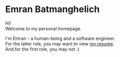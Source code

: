 # Emran Batmanghelich
Hi!  
Welcome to my personal homepage.  

I'm Emran - a human-being and a software engineer.  
For the latter role, you may want to view [my resume](/CV/).  
And for the first role, you may not :)
